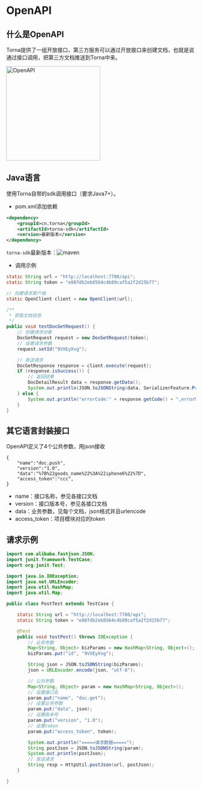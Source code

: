 # OpenAPI

## 什么是OpenAPI

Torna提供了一组开放接口，第三方服务可以通过开放接口来创建文档，也就是说通过接口调用，把第三方文档推送到Torna中来。

<img src="/static/openapi/images/openapi1.png" style="height: 250px" title="OpenAPI" />

## Java语言

使用Torna自带的sdk调用接口（要求Java7+）。

- pom.xml添加依赖

```xml
<dependency>
    <groupId>cn.torna</groupId>
    <artifactId>torna-sdk</artifactId>
    <version>最新版本</version>
</dependency>
```

`torna-sdk`最新版本：![maven](https://img.shields.io/maven-central/v/cn.torna/torna-sdk)

- 调用示例

```java
static String url = "http://localhost:7700/api";
static String token = "e807db2eb8564c4b89caf5a2f2d15b77";

// 创建请求客户端
static OpenClient client = new OpenClient(url);

/**
 * 获取文档信息
 */
public void testDocGetRequest() {
    // 创建请求对象
    DocGetRequest request = new DocGetRequest(token);
    // 设置请求参数
    request.setId("9VXEyXvg");

    // 发送请求
    DocGetResponse response = client.execute(request);
    if (response.isSuccess()) {
        // 返回结果
        DocDetailResult data = response.getData();
        System.out.println(JSON.toJSONString(data, SerializerFeature.PrettyFormat));
    } else {
        System.out.println("errorCode:" + response.getCode() + ",errorMsg:" + response.getMsg());
    }
}
```

## 其它语言封装接口

OpenAPI定义了4个公共参数，用json接收

```
{
	"name":"doc.push",
	"version":"1.0",
	"data":"%7B%22goods_name%22%3A%22iphone6%22%7D",	
	"access_token":"ccc",
}
```

- name：接口名称，参见各接口文档
- version：接口版本号，参见各接口文档
- data：业务参数，见每个文档，json格式并且urlencode
- access_token：项目模块对应的token

## 请求示例

```java
import com.alibaba.fastjson.JSON;
import junit.framework.TestCase;
import org.junit.Test;

import java.io.IOException;
import java.net.URLEncoder;
import java.util.HashMap;
import java.util.Map;

public class PostTest extends TestCase {

    static String url = "http://localhost:7700/api";
    static String token = "e807db2eb8564c4b89caf5a2f2d15b77";

    @Test
    public void testPost() throws IOException {
        // 业务参数
        Map<String, Object> bizParams = new HashMap<String, Object>();
        bizParams.put("id", "9VXEyXvg");

        String json = JSON.toJSONString(bizParams);
        json = URLEncoder.encode(json, "utf-8");

        // 公共参数
        Map<String, Object> param = new HashMap<String, Object>();
        // 设置接口名
        param.put("name", "doc.get");
        // 设置业务参数
        param.put("data", json);
        // 设置版本号
        param.put("version", "1.0");
        // 设置token
        param.put("access_token", token);

        System.out.println("=====请求数据=====");
        String postJson = JSON.toJSONString(param);
        System.out.println(postJson);
        // 发送请求
        String resp = HttpUtil.postJson(url, postJson);
    }

}
```

